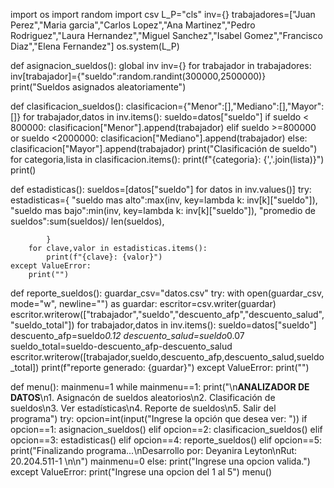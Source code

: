 import os
import random
import csv
L_P="cls"
inv={}
trabajadores=["Juan Perez","Maria garcia","Carlos Lopez","Ana Martinez","Pedro Rodriguez","Laura Hernandez","Miguel Sanchez","Isabel Gomez","Francisco Diaz","Elena Fernandez"]
os.system(L_P)

def asignacion_sueldos():
    global inv
    inv={}
    for trabajador in trabajadores:
        inv[trabajador]={"sueldo":random.randint(300000,2500000)}
    print("Sueldos asignados aleatoriamente")



def clasificacion_sueldos():
    clasificacion={"Menor":[],"Mediano":[],"Mayor":[]}
    for trabajador,datos in inv.items():
        sueldo=datos["sueldo"]
        if sueldo < 800000:
            clasificacion["Menor"].append(trabajador)
        elif sueldo >=800000 or sueldo <2000000:
            clasificacion["Mediano"].append(trabajador)
        else: 
            clasificacion["Mayor"].append(trabajador)
    print("Clasificación de sueldo")
    for categoria,lista in clasificacion.items():
        print(f"{categoria}: {','.join(lista)}")
    print()


def estadisticas():
    sueldos=[datos["sueldo"] for datos in inv.values()]
    try:
        estadisticas={
            "sueldo mas alto":max(inv, key=lambda k:  inv[k]["sueldo"]),
            "sueldo mas bajo":min(inv, key=lambda k: inv[k]["sueldo"]),
            "promedio de sueldos":sum(sueldos)/ len(sueldos),
            
            }
        for clave,valor in estadisticas.items():
            print(f"{clave}: {valor}")
    except ValueError:
        print("")


def reporte_sueldos():
    guardar_csv="datos.csv"
    try:
        with open(guardar_csv, mode="w", newline="") as guardar:
            escritor=csv.writer(guardar)
            escritor.writerow(["trabajador","sueldo","descuento_afp","descuento_salud","sueldo_total"])
            for trabajador,datos in inv.items():
                sueldo=datos["sueldo"]
                descuento_afp=sueldo*0.12
                descuento_salud=sueldo*0.07
                sueldo_total=sueldo-descuento_afp-descuento_salud
                escritor.writerow([trabajador,sueldo,descuento_afp,descuento_salud,sueldo_total])
            print(f"reporte generado: {guardar}")
    except ValueError:
        print("")


def menu():
    mainmenu=1
    while mainmenu==1:
        print("\n****ANALIZADOR DE DATOS****\n1. Asignacón de sueldos aleatorios\n2. Clasificación de sueldos\n3. Ver estadísticas\n4. Reporte de sueldos\n5. Salir del programa")
        try:
            opcion=int(input("Ingrese la opción que desea ver: "))
            if opcion==1:
                asignacion_sueldos()
            elif opcion==2:
                clasificacion_sueldos()
            elif opcion==3:
                estadisticas()
            elif opcion==4:
                reporte_sueldos()
            elif opcion==5:
                print("Finalizando programa...\nDesarrollo por: Deyanira Leyton\nRut: 20.204.511-1 \n\n")
                mainmenu=0
            else:
                print("Ingrese una opcion valida.")
        except ValueError:
            print("Ingrese una opcion del 1 al 5")
menu()
